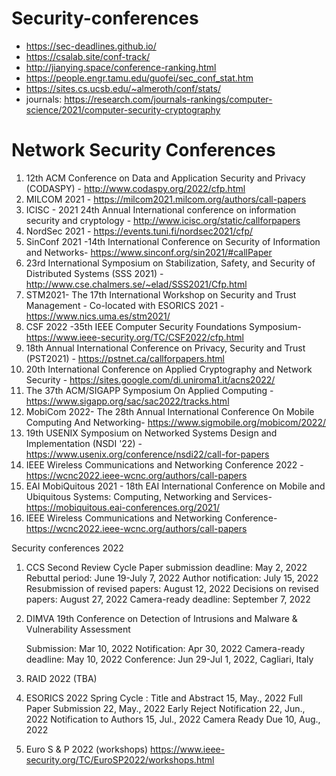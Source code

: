 # Security-conferences

* https://sec-deadlines.github.io/
* https://csalab.site/conf-track/
* http://jianying.space/conference-ranking.html
* https://people.engr.tamu.edu/guofei/sec_conf_stat.htm
* https://sites.cs.ucsb.edu/~almeroth/conf/stats/
* journals: https://research.com/journals-rankings/computer-science/2021/computer-security-cryptography

# Network Security Conferences

1. 12th ACM Conference on Data and Application Security and Privacy (CODASPY) - http://www.codaspy.org/2022/cfp.html
2. MILCOM 2021 - https://milcom2021.milcom.org/authors/call-papers
3. ICISC - 2021 24th Annual International conference on information security and cryptology - 	http://www.icisc.org/static/callforpapers
4. NordSec 2021 - https://events.tuni.fi/nordsec2021/cfp/
5. SinConf 2021 -14th International Conference on Security of Information and Networks- https://www.sinconf.org/sin2021/#callPaper
6. 23rd International Symposium on Stabilization, Safety, and Security of Distributed Systems (SSS 2021) - http://www.cse.chalmers.se/~elad/SSS2021/Cfp.html
7. STM2021- The 17th International Workshop on Security and Trust Management - Co-located with ESORICS 2021 - https://www.nics.uma.es/stm2021/
8. CSF 2022 -35th IEEE Computer Security Foundations Symposium- 	 https://www.ieee-security.org/TC/CSF2022/cfp.html
9. 18th Annual International Conference on Privacy, Security and Trust (PST2021) - https://pstnet.ca/callforpapers.html
10. 20th International Conference on Applied Cryptography and Network Security - https://sites.google.com/di.uniroma1.it/acns2022/
11. The 37th ACM/SIGAPP Symposium On Applied Computing - https://www.sigapp.org/sac/sac2022/tracks.html
12. MobiCom 2022- The 28th Annual International Conference On Mobile Computing And Networking- https://www.sigmobile.org/mobicom/2022/
13. 19th USENIX Symposium on Networked Systems Design and Implementation (NSDI '22) - https://www.usenix.org/conference/nsdi22/call-for-papers
14. IEEE Wireless Communications and Networking Conference 2022 - https://wcnc2022.ieee-wcnc.org/authors/call-papers
15. EAI MobiQuitous 2021 - 18th EAI International Conference on Mobile and Ubiquitous Systems: Computing, Networking and Services- https://mobiquitous.eai-conferences.org/2021/
16. IEEE Wireless Communications and Networking Conference- https://wcnc2022.ieee-wcnc.org/authors/call-papers


Security conferences 2022
1. CCS
    Second Review Cycle
    Paper submission deadline: May 2, 2022
    Rebuttal period: June 19-July 7, 2022
    Author notification: July 15, 2022
    Resubmission of revised papers: August 12, 2022
    Decisions on revised papers: August 27, 2022
    Camera-ready deadline: September 7, 2022
 
 2. DIMVA 19th Conference on Detection of Intrusions and Malware & Vulnerability Assessment
 
    Submission: Mar 10, 2022
    Notification: Apr 30, 2022
    Camera-ready deadline: May 10, 2022
    Conference: Jun 29-Jul 1, 2022, Cagliari, Italy

3. RAID 2022 (TBA)

4. ESORICS 2022
Spring Cycle :
Title and Abstract
15, May., 2022
Full Paper Submission
22, May., 2022
Early Reject Notification
22, Jun., 2022
Notification to Authors
15, Jul., 2022
Camera Ready Due
10, Aug., 2022

6. Euro S & P 2022 (workshops)
 https://www.ieee-security.org/TC/EuroSP2022/workshops.html
 


